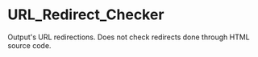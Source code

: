 # URL_Redirect_Checker
Output's URL redirections. Does not check redirects done through HTML source code. 
